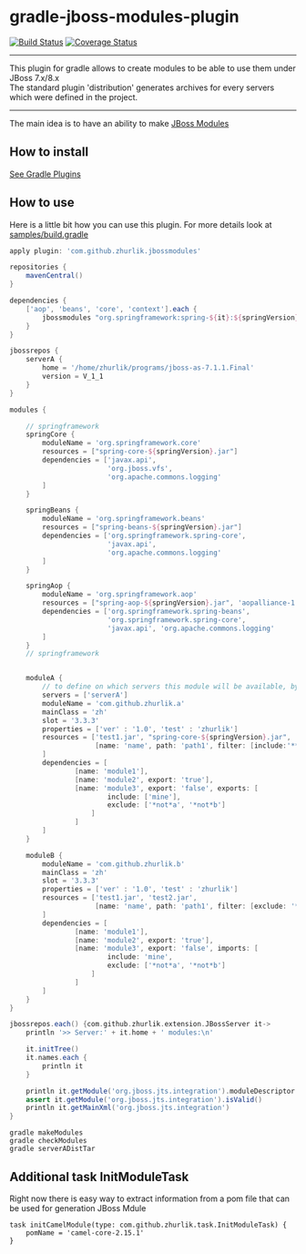 # gradle-jboss-modules-plugin
[![Build Status](https://travis-ci.org/zhurlik/gradle-jboss-modules-plugin.svg?branch=master)](https://travis-ci.org/zhurlik/gradle-jboss-modules-plugin)
[![Coverage Status](https://coveralls.io/repos/zhurlik/gradle-jboss-modules-plugin/badge.png)](https://coveralls.io/r/zhurlik/gradle-jboss-modules-plugin)
***
This plugin for gradle allows to create modules to be able to use them under JBoss 7.x/8.x   
The standard plugin 'distribution' generates archives for every servers which were defined in the project.
***
The main idea is to have an ability to make [JBoss Modules](https://docs.jboss.org/author/display/MODULES/Defining+a+module)    
    
## How to install
[See Gradle Plugins](https://plugins.gradle.org/plugin/com.github.zhurlik.jbossmodules)

## How to use

Here is a little bit  how you can use this plugin. For more details look at [samples/build.gradle](https://github.com/zhurlik/gradle-jboss-modules-plugin/blob/master/samples/build.gradle)

```groovy
apply plugin: 'com.github.zhurlik.jbossmodules'

repositories {
    mavenCentral()
}

dependencies {
    ['aop', 'beans', 'core', 'context'].each {
        jbossmodules "org.springframework:spring-${it}:${springVersion}"
    }
}

jbossrepos {
    serverA {
        home = '/home/zhurlik/programs/jboss-as-7.1.1.Final'
        version = V_1_1
    }
}

modules {

    // springframework
    springCore {
        moduleName = 'org.springframework.core'
        resources = ["spring-core-${springVersion}.jar"]
        dependencies = ['javax.api',
                        'org.jboss.vfs',
                        'org.apache.commons.logging'
        ]
    }

    springBeans {
        moduleName = 'org.springframework.beans'
        resources = ["spring-beans-${springVersion}.jar"]
        dependencies = ['org.springframework.spring-core',
                        'javax.api',
                        'org.apache.commons.logging'
        ]
    }

    springAop {
        moduleName = 'org.springframework.aop'
        resources = ["spring-aop-${springVersion}.jar", 'aopalliance-1.0.jar']
        dependencies = ['org.springframework.spring-beans',
                        'org.springframework.spring-core',
                        'javax.api', 'org.apache.commons.logging'
        ]
    }
    // springframework


    moduleA {
        // to define on which servers this module will be available, by default - all
        servers = ['serverA']
        moduleName = 'com.github.zhurlik.a'
        mainClass = 'zh'
        slot = '3.3.3'
        properties = ['ver' : '1.0', 'test' : 'zhurlik']
        resources = ['test1.jar', "spring-core-${springVersion}.jar",
                     [name: 'name', path: 'path1', filter: [include:'**']]
        ]
        dependencies = [
                [name: 'module1'],
                [name: 'module2', export: 'true'],
                [name: 'module3', export: 'false', exports: [
                        include: ['mine'],
                        exclude: ['*not*a', '*not*b']
                    ]
                ]
        ]
    }

    moduleB {
        moduleName = 'com.github.zhurlik.b'
        mainClass = 'zh'
        slot = '3.3.3'
        properties = ['ver' : '1.0', 'test' : 'zhurlik']
        resources = ['test1.jar', 'test2.jar',
                     [name: 'name', path: 'path1', filter: [exclude: '**']]
        ]
        dependencies = [
                [name: 'module1'],
                [name: 'module2', export: 'true'],
                [name: 'module3', export: 'false', imports: [
                        include: 'mine',
                        exclude: ['*not*a', '*not*b']
                    ]
                ]
        ]
    }
}

jbossrepos.each() {com.github.zhurlik.extension.JBossServer it->
    println '>> Server:' + it.home + ' modules:\n'

    it.initTree()
    it.names.each {
        println it
    }

    println it.getModule('org.jboss.jts.integration').moduleDescriptor
    assert it.getModule('org.jboss.jts.integration').isValid()
    println it.getMainXml('org.jboss.jts.integration')
}
```
```gradle makeModules```   
```gradle checkModules```   
```gradle serverADistTar```

## Additional task InitModuleTask
Right now there is easy way to extract information from a pom file that can be used for generation JBoss Mdule
```
task initCamelModule(type: com.github.zhurlik.task.InitModuleTask) {
    pomName = 'camel-core-2.15.1'
}
```
